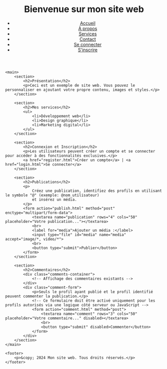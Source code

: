 <!DOCTYPE html>
<html lang="fr">
<head>
    <meta charset="UTF-8">
    <meta name="viewport" content="width=device-width, initial-scale=1.0">
    <meta name="description" content="Bienvenue sur mon site web personnel où je propose des services de développement web, design graphique et marketing digital.">
    <title>@</title>
    <link rel="stylesheet" href="styles.css">
</head>
<body>
    <header>
        <h1>Bienvenue sur mon site web</h1>
        <nav>
            <ul>
                <li><a href="index.html">Accueil</a></li>
                <li><a href="apropos.html">À propos</a></li>
                <li><a href="services.html">Services</a></li>
                <li><a href="contact.html">Contact</a></li>
                <li><a href="login.html">Se connecter</a></li>
                <li><a href="register.html">S'inscrire</a></li>
            </ul>
        </nav>
    </header>

    <main>
        <section>
            <h2>Présentation</h2>
            <p>Ceci est un exemple de site web. Vous pouvez le personnaliser en ajoutant votre propre contenu, images et styles.</p>
        </section>

        <section>
            <h2>Mes services</h2>
            <ul>
                <li>Développement web</li>
                <li>Design graphique</li>
                <li>Marketing digital</li>
            </ul>
        </section>

        <section>
            <h2>Connexion et Inscription</h2>
            <p>Les utilisateurs peuvent créer un compte et se connecter pour accéder à des fonctionnalités exclusives.</p>
            <a href="register.html">Créer un compte</a> | <a href="login.html">Se connecter</a>
        </section>
        
        <section>
            <h2>Publications</h2>
            <p>
                Créez une publication, identifiez des profils en utilisant le symbole "@" (exemple: @nom_utilisateur) 
                et insérez un média.
            </p>
            <form action="publish.html" method="post" enctype="multipart/form-data">
                <textarea name="publication" rows="4" cols="50" placeholder="Votre publication..."></textarea>
                <br>
                <label for="media">Ajouter un média :</label>
                <input type="file" id="media" name="media" accept="image/*, video/*">
                <br>
                <button type="submit">Publier</button>
            </form>
        </section>
        
        <section>
            <h2>Commentaires</h2>
            <div class="comments-container">
                <!-- Affichage des commentaires existants -->
            </div>
            <div class="comment-form">
                <p>Seuls le profil ayant publié et le profil identifié peuvent commenter la publication.</p>
                <!-- Ce formulaire doit être activé uniquement pour les profils autorisés via une logique côté serveur ou JavaScript -->
                <form action="comment.html" method="post">
                    <textarea name="comment" rows="3" cols="50" placeholder="Votre commentaire..." disabled></textarea>
                    <br>
                    <button type="submit" disabled>Commenter</button>
                </form>
            </div>
        </section>
    </main>

    <footer>
        <p>&copy; 2024 Mon site web. Tous droits réservés.</p>
    </footer>
</body>
</html>
